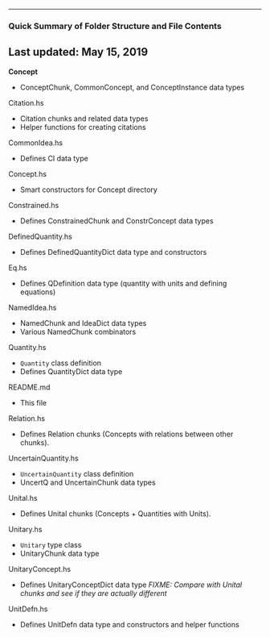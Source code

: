 ----------------------------------------------------------
### Quick Summary of Folder Structure and File Contents
Last updated: May 15, 2019
----------------------------------------------------------

**Concept**
  - ConceptChunk, CommonConcept, and ConceptInstance data types

Citation.hs
  - Citation chunks and related data types
  - Helper functions for creating citations

CommonIdea.hs
  - Defines CI data type

Concept.hs
  - Smart constructors for Concept directory

Constrained.hs
  - Defines ConstrainedChunk and ConstrConcept data types

DefinedQuantity.hs
  - Defines DefinedQuantityDict data type and constructors

Eq.hs
  - Defines QDefinition data type (quantity with units and defining equations)

NamedIdea.hs
  - NamedChunk and IdeaDict data types
  - Various NamedChunk combinators

Quantity.hs
  - `Quantity` class definition
  - Defines QuantityDict data type

README.md
  - This file

Relation.hs
  - Defines Relation chunks (Concepts with relations between other chunks).

UncertainQuantity.hs
  - `UncertainQuantity` class definition
  - UncertQ and UncertainChunk data types

Unital.hs
  - Defines Unital chunks (Concepts + Quantities with Units).

Unitary.hs
  - `Unitary` type class
  - UnitaryChunk data type

UnitaryConcept.hs
  - Defines UnitaryConceptDict data type *FIXME: Compare with Unital chunks and see if
    they are actually different*

UnitDefn.hs
  - Defines UnitDefn data type and constructors and helper functions
